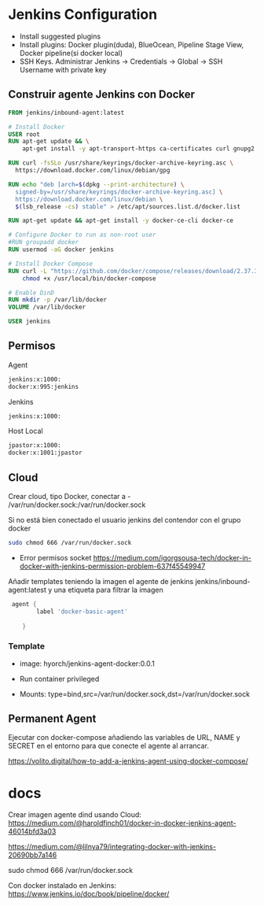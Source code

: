 # Jenkins Configuration

- Install suggested plugins
- Install plugins:  Docker plugin(duda), BlueOcean, Pipeline Stage View, Docker pipeline(si docker local)
- SSH Keys. Administrar Jenkins -> Credentials -> Global -> SSH Username with private key

## Construir agente Jenkins con Docker

```Dockerfile
FROM jenkins/inbound-agent:latest

# Install Docker
USER root
RUN apt-get update && \
    apt-get install -y apt-transport-https ca-certificates curl gnupg2 software-properties-common lsb-release

RUN curl -fsSLo /usr/share/keyrings/docker-archive-keyring.asc \
  https://download.docker.com/linux/debian/gpg

RUN echo "deb [arch=$(dpkg --print-architecture) \
  signed-by=/usr/share/keyrings/docker-archive-keyring.asc] \
  https://download.docker.com/linux/debian \
  $(lsb_release -cs) stable" > /etc/apt/sources.list.d/docker.list

RUN apt-get update && apt-get install -y docker-ce-cli docker-ce

# Configure Docker to run as non-root user
#RUN groupadd docker
RUN usermod -aG docker jenkins

# Install Docker Compose
RUN curl -L "https://github.com/docker/compose/releases/download/2.37.3/docker-compose-$(uname -s)-$(uname -m)" -o /usr/local/bin/docker-compose && \
    chmod +x /usr/local/bin/docker-compose

# Enable DinD
RUN mkdir -p /var/lib/docker
VOLUME /var/lib/docker

USER jenkins
```

## Permisos
Agent
```bash
jenkins:x:1000:
docker:x:995:jenkins
```

Jenkins
```bash
jenkins:x:1000:
```

Host Local
```bash
jpastor:x:1000:
docker:x:1001:jpastor
```


## Cloud
Crear cloud, tipo Docker, conectar a - /var/run/docker.sock:/var/run/docker.sock    

Si no está bien conectado el usuario jenkins del contendor con el grupo docker
```bash
sudo chmod 666 /var/run/docker.sock
```

- Error permisos socket
https://medium.com/igorgsousa-tech/docker-in-docker-with-jenkins-permission-problem-637f45549947


Añadir templates teniendo la imagen el agente de jenkins jenkins/inbound-agent:latest y una etiqueta para filtrar la imagen
```groovy
 agent {
        label 'docker-basic-agent' 
      
    }
```

### Template

- image: hyorch/jenkins-agent-docker:0.0.1

- Run container privileged


- Mounts: type=bind,src=/var/run/docker.sock,dst=/var/run/docker.sock



## Permanent Agent
Ejecutar con docker-compose añadiendo las variables de URL, NAME y SECRET en el entorno para que conecte el agente al arrancar.



https://volito.digital/how-to-add-a-jenkins-agent-using-docker-compose/



# docs

Crear imagen agente dind usando Cloud:
https://medium.com/@haroldfinch01/docker-in-docker-jenkins-agent-46014bfd3a03





https://medium.com/@lilnya79/integrating-docker-with-jenkins-20690bb7a146

sudo chmod 666 /var/run/docker.sock


Con docker instalado en Jenkins: https://www.jenkins.io/doc/book/pipeline/docker/
